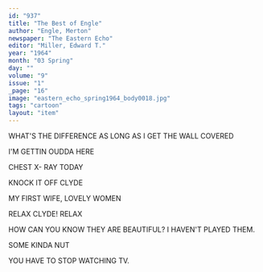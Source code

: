 ```yaml
---
id: "937"
title: "The Best of Engle"
author: "Engle, Merton"
newspaper: "The Eastern Echo"
editor: "Miller, Edward T."
year: "1964"
month: "03 Spring"
day: ""
volume: "9"
issue: "1"
_page: "16"
image: "eastern_echo_spring1964_body0018.jpg"
tags: "cartoon"
layout: "item"
---
```

WHAT'S THE DIFFERENCE AS LONG AS I GET THE WALL COVERED

I'M GETTIN OUDDA HERE

CHEST X- RAY TODAY

KNOCK IT OFF CLYDE

MY FIRST WIFE, LOVELY WOMEN

RELAX CLYDE! RELAX

HOW CAN YOU KNOW THEY ARE BEAUTIFUL? I HAVEN'T PLAYED THEM.

SOME KINDA NUT

YOU HAVE TO STOP WATCHING TV.
